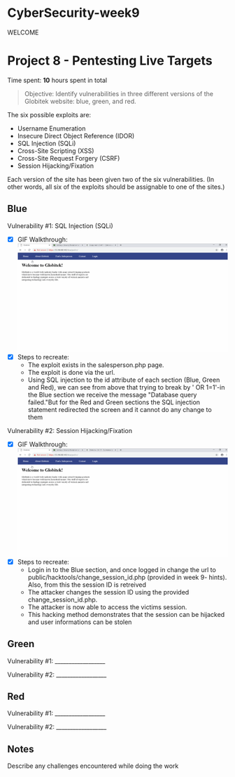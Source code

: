 # CyberSecurity-week9
WELCOME 
# Project 8 - Pentesting Live Targets

Time spent: **10** hours spent in total

> Objective: Identify vulnerabilities in three different versions of the Globitek website: blue, green, and red.

The six possible exploits are:
* Username Enumeration
* Insecure Direct Object Reference (IDOR)
* SQL Injection (SQLi)
* Cross-Site Scripting (XSS)
* Cross-Site Request Forgery (CSRF)
* Session Hijacking/Fixation

Each version of the site has been given two of the six vulnerabilities. (In other words, all six of the exploits should be assignable to one of the sites.)

## Blue

Vulnerability #1: SQL Injection (SQLi)
  - [x] GIF Walkthrough: 
    <img src='week9(blue_1).gif' title='SQL Injection' width='' alt='' />
  - [x] Steps to recreate:
    - The exploit exists in the salesperson.php page.
    - The exploit is done via the url.
    - Using SQL injection to the id attribute of each section (Blue, Green and Red), we can see from above that trying to break by ' OR       1=1'-in the Blue section we receive the message "Database query failed."But for the Red and Green sections the SQL injection             statement redirected the screen and it cannot do any change to them

Vulnerability #2: Session Hijacking/Fixation
  - [x] GIF Walkthrough: 
    <img src='week9(blue_2).gif' title='Session Hijacking/Fixation' width='' alt='' />
  - [x] Steps to recreate:
     - Login in to the Blue section, and once logged in change the url to public/hacktools/change_session_id.php (provided in week 9-          hints). Also, from this the session ID is retreived
     - The attacker changes the session ID using the provided change_session_id.php.
     - The attacker is now able to access the victims session.
     - This hacking method demonstrates that the session can be hijacked and user informations can be stolen
## Green

Vulnerability #1: __________________

Vulnerability #2: __________________


## Red

Vulnerability #1: __________________

Vulnerability #2: __________________


## Notes

Describe any challenges encountered while doing the work

